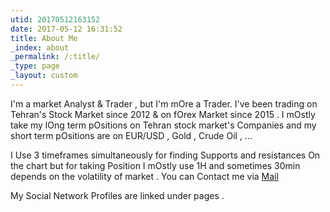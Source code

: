 ```yaml
---
utid: 20170512163152
date: 2017-05-12 16:31:52
title: About Me
_index: about
_permalink: /:title/
_type: page
_layout: custom
---
```

I'm a market Analyst & Trader , but I'm mOre a Trader.
I've been trading on Tehran's Stock Market since 2012 & on fOrex Market since 2015 .
I mOstly take my lOng term pOsitions on Tehran stock market's Companies and my short term pOsitions are on EUR/USD , Gold , Crude Oil , ...

I Use 3 timeframes simultaneously for finding Supports and resistances On the chart but for taking Position I mOstly use 1H and sometimes 30min depends on the volatility of market .
You can Contact me via [Mail](mailto:mkhmac@gmail.com)

My Social Network Profiles are linked under pages .